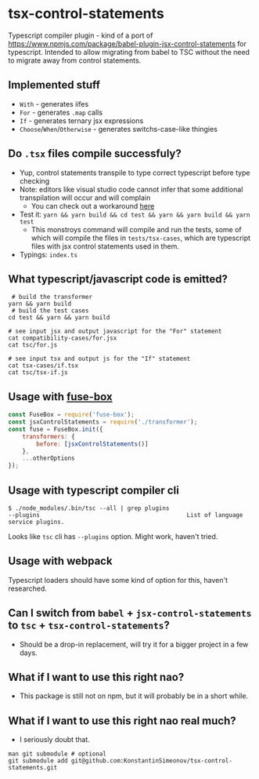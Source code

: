 # tsx-control-statements

Typescript compiler plugin - kind of a port of https://www.npmjs.com/package/babel-plugin-jsx-control-statements for typescript. Intended to allow migrating from babel to TSC without the need to migrate away from control statements.

## Implemented stuff
- `With` - generates iifes
- `For` - generates `.map` calls
- `If` - generates ternary jsx expressions
- `Choose`/`When`/`Otherwise` - generates switchs-case-like thingies

## Do `.tsx` files compile successfuly?
- Yup, control statements transpile to type correct typescript before type checking
- Note: editors like visual studio code cannot infer that some additional transpilation will occur and will complain
    - You can check out a workaround [here](./test/tsx-cases/for.tsx)
- Test it: `yarn && yarn build && cd test && yarn && yarn build && yarn test`
    - This monstroys command will compile and run the tests, some of which will compile the files in `tests/tsx-cases`, which are typescript files with jsx control statements used in them.
- Typings: `index.ts`

## What typescript/javascript code is emitted?
```shell
 # build the transformer
yarn && yarn build
 # build the test cases
cd test && yarn && yarn build

# see input jsx and output javascript for the "For" statement
cat compatibility-cases/for.jsx
cat tsc/for.js

# see input tsx and output js for the "If" statement
cat tsx-cases/if.tsx
cat tsc/tsx-if.js
```

## Usage with [fuse-box](https://github.com/fuse-box/fuse-box)

```js
const FuseBox = require('fuse-box');
const jsxControlStatements = require('./transformer');
const fuse = FuseBox.init({
    transformers: {
        before: [jsxControlStatements()]
    },
    ...otherOptions
});
```

## Usage with typescript compiler cli
```shell
$ ./node_modules/.bin/tsc --all | grep plugins
--plugins                                          List of language service plugins.
```
Looks like `tsc` cli has `--plugins` option. Might work, haven't tried.

## Usage with webpack
Typescript loaders should have some kind of option for this, haven't researched.

## Can I switch from `babel` + `jsx-control-statements` to `tsc` + `tsx-control-statements`?
- Should be a drop-in replacement, will try it for a bigger project in a few days.

## What if I want to use this right nao?
- This package is still not on npm, but it will probably be in a short while.

## What if I want to use this right nao real much?
- I seriously doubt that.
```shell
man git submodule # optional
git submodule add git@github.com:KonstantinSimeonov/tsx-control-statements.git
```
